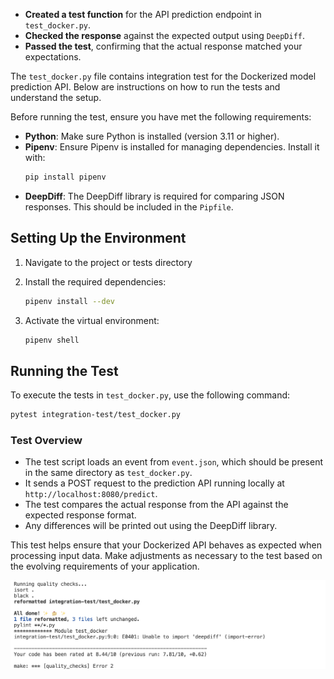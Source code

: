 - **Created a test function** for the API prediction endpoint in `test_docker.py`.
- **Checked the response** against the expected output using `DeepDiff`.
- **Passed the test**, confirming that the actual response matched your expectations.

The `test_docker.py` file contains integration test for the Dockerized model prediction API. Below are instructions on how to run the tests and understand the setup.

Before running the test, ensure you have met the following requirements:

- **Python**: Make sure Python is installed (version 3.11 or higher).
- **Pipenv**: Ensure Pipenv is installed for managing dependencies. Install it with:
  ```bash
  pip install pipenv
  ```
- **DeepDiff**: The DeepDiff library is required for comparing JSON responses. This should be included in the `Pipfile`.


## Setting Up the Environment

1. Navigate to the project or tests directory

2. Install the required dependencies:

   ```bash
   pipenv install --dev
   ```

3. Activate the virtual environment:

   ```bash
   pipenv shell
   ```
## Running the Test

To execute the tests in `test_docker.py`, use the following command:

```bash
pytest integration-test/test_docker.py
```
### Test Overview

- The test script loads an event from `event.json`, which should be present in the same directory as `test_docker.py`.
- It sends a POST request to the prediction API running locally at `http://localhost:8080/predict`.
- The test compares the actual response from the API against the expected response format.
- Any differences will be printed out using the DeepDiff library.

This test helps ensure that your Dockerized API behaves as expected when processing input data. Make adjustments as necessary to the test based on the evolving requirements of your application.

![Alt text](images/reformatted.png)
